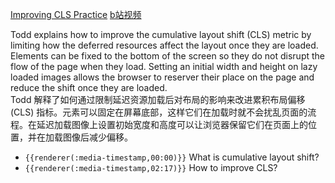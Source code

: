 [Improving CLS Practice](https://frontendmasters.com/courses/web-perf/improving-cls-practice/)
[b站视频](https://www.bilibili.com/video/BV1s34y1r7hB?p=27&vd_source=22af953ea4c09540ad1966711a2d53f0)

Todd explains how to improve the cumulative layout shift (CLS) metric by limiting how the deferred resources affect the layout once they are loaded. Elements can be fixed to the bottom of the screen so they do not disrupt the flow of the page when they load. Setting an initial width and height on lazy loaded images allows the browser to reserver their place on the page and reduce the shift once they are loaded.  
Todd 解释了如何通过限制延迟资源加载后对布局的影响来改进累积布局偏移 (CLS) 指标。元素可以固定在屏幕底部，这样它们在加载时就不会扰乱页面的流程。在延迟加载图像上设置初始宽度和高度可以让浏览器保留它们在页面上的位置，并在加载图像后减少偏移。


- `{{renderer(:media-timestamp,00:00)}}` What is cumulative layout shift?
- `{{renderer(:media-timestamp,02:17)}}` How to improve CLS?